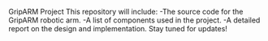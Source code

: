 GripARM Project
This repository will include:
-The source code for the GripARM robotic arm.
-A list of components used in the project.
-A detailed report on the design and implementation.
Stay tuned for updates!
